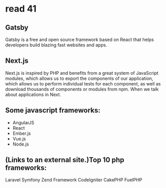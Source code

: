 # read 41

## Gatsby
Gatsby is a free and open source framework based on React that helps developers build blazing fast websites and apps.

## Next.js
Next.js is inspired by PHP and benefits from a great system of JavaScript modules, which allows us to export the components of our application, which allows us to perform individual tests for each component, as well as download thousands of components or modules from npm. When we talk about applications in Next.

## Some javascript frameworks:
* AngularJS
* React
* Ember.js
* Vue.js
* Node.js

##  (Links to an external site.)Top 10 php frameworks:
Laravel
Symfony
Zend Framework
CodeIgniter
CakePHP
FuelPHP